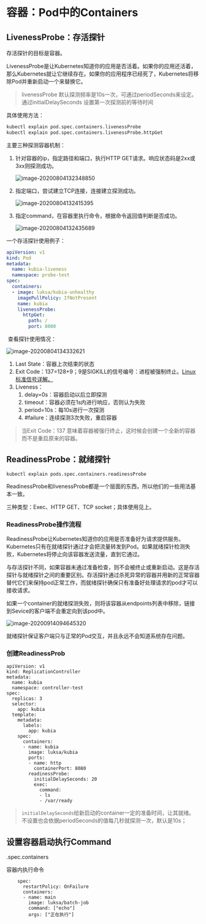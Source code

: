 # 容器：Pod中的Containers

## LivenessProbe：存活探针

存活探针的目标是容器。

LivenessProbe是让Kubernetes知道你的应用是否活着。如果你的应用还活着，那么Kubernetes就让它继续存在。如果你的应用程序已经死了，Kubernetes将移除Pod并重新启动一个来替换它。

> livenessProbe 默认探测频率是10s一次，可通过periodSeconds来设定。通过initialDelaySeconds 设置第一次探测前的等待时间

具体使用方法：

```bash
kubectl explain pod.spec.containers.livenessProbe
kubectl explain pod.spec.containers.livenessProbe.httpGet
```

主要三种探测容器机制：

1. 针对容器的ip，指定路径和端口，执行HTTP GET请求。响应状态码是2xx或3xx则探测成功。	

   ![image-20200804132348850](https://tva1.sinaimg.cn/large/007S8ZIlly1gi1m4h95uwj30ei014dfn.jpg)

2. 指定端口，尝试建立TCP连接，连接建立探测成功。

   ![image-20200804132415395](https://tva1.sinaimg.cn/large/007S8ZIlly1gi1m4gzik6j30es01gdfq.jpg)

3. 指定command，在容器里执行命令，根据命令返回值判断是否成功。

   ![image-20200804132435689](https://tva1.sinaimg.cn/large/007S8ZIlly1gi1m4i8qlpj30eu019wed.jpg)

一个存活探针使用例子：

```yaml
apiVersion: v1
kind: Pod
metadata:  
  name: kubia-liveness
  namespace: probe-test
spec:  
  containers:  
  - image: luksa/kubia-unhealthy
    imagePullPolicy: IfNotPresent
    name: kubia    
    livenessProbe:                       
      httpGet:                            
        path: /                             
        port: 8080
```

​	查看探针使用情况：

![image-20200804134332621](https://tva1.sinaimg.cn/large/007S8ZIlly1gi1m4hpifqj30jn074aap.jpg)

1.  Last State：容器上次结束的状态
2.  Exit Code：137=128+9；9是SIGKILL的信号编号：进程被强制终止。[Linux标准信号详解。](https://blog.csdn.net/XiaoTong_zZZ/article/details/106556716)
3.  Liveness：
    1. delay=0s：容器启动以后立即探测
    2. timeout：容器必须在1s内进行响应，否则认为失败
    3. period=10s：每10s进行一次探测
    4. #failure：连续探测3次失败，重启容器

> 当Exit Code：137 意味着容器被强行终止，这时候会创建一个全新的容器而不是重启原来的容器。

## ReadinessProbe：就绪探针

`kubectl explain pods.spec.containers.readinessProbe`

ReadinessProbe和livenessProbe都是一个层面的东西，所以他们的一些用法基本一致。

三种类型：Exec、HTTP GET、TCP socket；具体使用见上。

### ReadinessProbe操作流程

ReadinessProbe让Kubernetes知道你的应用是否准备好为请求提供服务。Kubernetes只有在就绪探针通过才会把流量转发到Pod。如果就绪探针检测失败，Kubernetes将停止向该容器发送流量，直到它通过。

与存活探针不同，如果容器未通过准备检查，则不会被终止或重新启动。这是存活探针与就绪探针之间的重要区别。存活探针通过杀死异常的容器并用新的正常容器替代它们来保持pod正常工作，而就绪探针确保只有准备好处理请求的pod才可以接收请求。

如果一个container的就绪探测失败，则将该容器从endpoints列表中移除，链接到Sevice的客户端不会重定向到该pod中。

![image-20200914094645320](https://tva1.sinaimg.cn/large/007S8ZIlly1gipxsd0u64j30gk06gdgh.jpg)

就绪探针保证客户端只与正常的Pod交互，并且永远不会知道系统存在问题。

### 创建ReadinessProb

```yamls
apiVersion: v1
kind: ReplicationController
metadata:
  name: kubia
  namespace: controller-test
spec:
  replicas: 3
  selector:
    app: kubia
  template:
    metadata:
      labels:
        app: kubia
    spec:
      containers:
      - name: kubia
        image: luksa/kubia
        ports:
        - name: http
          containerPort: 8080
        readinessProbe:
          initialDelaySeconds: 20
          exec:
            command:
            - ls
            - /var/ready
```

> `initialDelaySeconds`给新启动的container一定的准备时间，让其就绪。不设置也会依据periodSeconds的值每几秒就探测一次，默认是10s；

## 设置容器启动执行Command

.spec.containers

容器内执行命令

```
    spec:
      restartPolicy: OnFailure
      containers:
      - name: main
        image: luksa/batch-job
        command: ["echo"]
        args: ["正在执行"]
```



